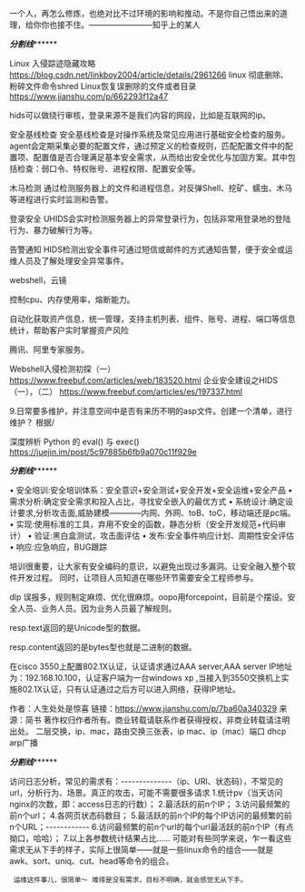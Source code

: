 一个人，再怎么修炼，也绝对比不过环境的影响和推动。不是你自己悟出来的道理，给你你也接不住。————————知乎上的某人

*********分割线***************

Linux 入侵踪迹隐藏攻略
https://blog.csdn.net/linkboy2004/article/details/2961266
linux 彻底删除、粉碎文件命令shred
Linux恢复误删除的文件或者目录
https://www.jianshu.com/p/662293f12a47


hids可以做绕行审核，登录来源不是我们内容的网段，比如是互联网的ip。

安全基线检查
安全基线检查是对操作系统及常见应用进行基础安全检查的服务。agent会定期采集必要的配置文件，通过预定义的检查规则，匹配配置文件中的配置项、配置值是否合理满足基本安全需求，从而给出安全优化与加固方案。其中包括检查：弱口令、特权账号、进程权限、配置安全等。

木马检测
通过检测服务器上的文件和进程信息，对反弹Shell、挖矿、蠕虫、木马等进程进行实时监测和告警。

登录安全
UHIDS会实时检测服务器上的异常登录行为，包括非常用登录地的登陆行为、暴力破解行为等。

告警通知
HIDS检测出安全事件可通过短信或邮件的方式通知告警，便于安全或运维人员及了解处理安全异常事件。

webshell，云镜

控制cpu、内存使用率，熔断能力。

自动化获取资产信息，统一管理，支持主机列表、组件、账号、进程、端口等信息统计，帮助客户实时掌握资产风险

腾讯、阿里专家服务。

Webshell入侵检测初探（一）
https://www.freebuf.com/articles/web/183520.html
企业安全建设之HIDS（一），（二）
https://www.freebuf.com/articles/es/197337.html

9.日常要多维护，并注意空间中是否有来历不明的asp文件。创建一个清单，进行维护？
根据/

深度辨析 Python 的 eval() 与 exec()
https://juejin.im/post/5c97885b6fb9a070c11f929e


*********分割线***************


• 安全培训:安全培训体系：安全意识+安全测试+安全开发+安全运维+安全产品
• 需求分析:确定安全需求和投入占比，寻找安全嵌入的最优方式
• 系统设计:确定设计要求,分析攻击面,威胁建模————内网、外网、toB、toC，移动端还是pc端。
• 实现:使用标准的工具，弃用不安全的函数，静态分析（安全开发规范+代码审计）
• 验证:黑白盒测试，攻击面评估
• 发布:安全事件响应计划、周期性安全评估
• 响应:应急响应，BUG跟踪

培训很重要，让大家有安全编码的意识，以避免出现过多漏洞。让安全融入整个软件开发过程。
同时，让项目人员知道在哪些环节需要安全工程师参与。

dlp 误报多，规则制定麻烦、优化很麻烦。oopo用forcepoint，目前是个摆设。安全人员、业务人员。因为业务人员最了解规则。

resp.text返回的是Unicode型的数据。

resp.content返回的是bytes型也就是二进制的数据。


在cisco 3550上配置802.1X认证，认证请求通过AAA server,AAA server IP地址为：192.168.10.100，认证客户端为一台windows xp ,当接入到3550交换机上实施802.1X认证，只有认证通过之后方可以进入网络，获得IP地址。

作者：人生处处是惊喜
链接：https://www.jianshu.com/p/7ba60a340329
来源：简书
著作权归作者所有。商业转载请联系作者获得授权，非商业转载请注明出处。
二层交换，ip、mac，路由交换三张表，ip mac、ip（mac）端口
dhcp  arp广播

*********分割线***************




访问日志分析，常见的需求有：--------------（ip、URl、状态码），不常见的url，分析行为、场景。真正的攻击，可能不需要很多请求
1.统计pv（当天访问nginx的次数，即：access日志的行数）；
2.最活跃的前n个IP；
3.访问最频繁的前n个url；
4.各网页状态码数目；
5.最活跃的前n个IP的每个IP访问的最频繁的前n个URL；------------
6.访问最频繁的前n个url的每个url最活跃的前n个IP（有点拗口，哈哈）；
7.以上各参数统计结果占比......
可能对有些同学来说，乍一看这些需求无从下手的样子，实际上很简单——就是一些linux命令的组合——就是awk、sort、uniq、cut、head等命令的组合。

     运维这件事儿，很简单～ 难得是没有需求，目标不明确，就会感觉无从下手。
